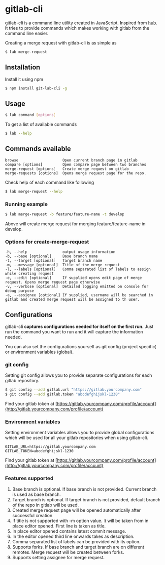 gitlab-cli
==================

gitlab-cli is a command line utility created in JavaScript. Inspired from [hub](https://github.com/github/hub). It tries to provide commands which makes working with gitlab from the command line easier. 

Creating a merge request with gitlab-cli is as simple as

```sh
$ lab merge-request
```

## Installation

Install it using npm

```sh
$ npm install git-lab-cli -g
```

## Usage

```sh
$ lab command [options]
```

To get a list of available commands

```sh
$ lab --help
```

## Commands available

    browse                    Open current branch page in gitlab
    compare [options]         Open compare page between two branches
    merge-request [options]   Create merge request on gitlab
    merge-requests [options]  Opens merge request page for the repo.

Check help of each command like following 

```sh
$ lab merge-request --help
```

### Running example

```sh
$ lab merge-request -b feature/feature-name -t develop
```

Above will create merge request for merging feature/feature-name in develop.

### Options for create-merge-request

    -h, --help                output usage information
    -b, --base [optional]     Base branch name
    -t, --target [optional]   Target branch name
    -m, --message [optional]  Title of the merge request
    -l, --labels [optional]   Comma separated list of labels to assign while creating request
    -e, --edit [optional]     If supplied opens edit page of merge request. Opens merge request page otherwise
    -v, --verbose [optional]  Detailed logging emitted on console for debug purpose
    -a, --assignee [optional] If supplied, username will be searched in gitlab and created merge request will be assigned to th user. 

## Configurations

gitlab-cli **captures configurations needed for itself on the first run**. Just run the command you want to run and it will capture the information needed. 

You can also set the configurations yourself as git config (project specific) or environment variables (global).

### git config

Setting git config allows you to provide separate configurations for each gitlab repository. 

```sh
$ git config --add gitlab.url "https://gitlab.yourcompany.com"
$ git config --add gitlab.token "abcdefghijskl-1230"
```

Find your gitlab token at [https://gitlab.yourcompany.com/profile/account](http://gitlab.yourcompany.com/profile/account)

### Environment variables

Setting environment variables allows you to provide global configurations which will be used for all your gitlab repositories when using gitlab-cli. 

    GITLAB_URL=https://gitlab.yourcompany.com
    GITLAB_TOKEN=abcdefghijskl-1230

Find your gitlab token at [https://gitlab.yourcompany.com/profile/account](http://gitlab.yourcompany.com/profile/account)

### Features supported 

1. Base branch is optional. If base branch is not provided. Current branch is used as base branch.
2. Target branch is optional. If target branch is not provided, default branch of the repo in gitlab will be used. 
3. Created merge request page will be opened automatically after successful creation.
4. If title is not supported with -m option value. It will be taken from in place editor opened. First line is taken as title.
5. In place editor opened contains latest commit message.
6. In the editor opened third line onwards takes as description.
7. Comma separated list of labels can be provided with its option.
8. Supports forks. If base branch and target branch are on different remotes. Merge request will be created between forks.
9. Supports setting assignee for merge request. 
